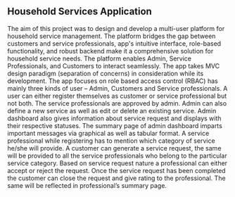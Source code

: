   <h2>Household Services Application</h2>
The aim of this project was to design and develop a multi-user platform for household service management. The platform bridges the gap between customers and service professionals, app's intuitive interface, role-based functionality, and robust backend make it a comprehensive solution for household service needs. The platform enables Admin, Service Professionals, and Customers to interact seamlessly.
The app takes MVC design paradigm (separation of concerns) in consideration while its development. The app focuses on role based access control (RBAC) has mainly three kinds of user – Admin, Customers and Service professionals. A user can either register themselves as customer or service professional but not both. The service professionals are approved by admin. Admin can also define a new service as well as edit or delete an existing service. Admin dashboard also gives information about service request and displays with their respective statuses. The summary page of admin dashboard imparts important messages via graphical as well as tabular format.
A service professional while registering has to mention which category of service he/she will provide. A customer can generate a service request, the same will be provided to all the service professionals who belong to the particular service category. Based on service request nature a professional can either accept or reject the request. Once the service request has been completed the customer can close the request and give rating to the professional. The same will be reflected in professional’s summary page.
